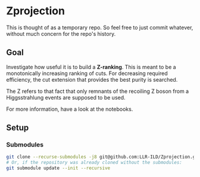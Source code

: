 # Zprojection

This is thought of as a temporary repo.
So feel free to just commit whatever, without much concern for the repo's history.

## Goal

Investigate how useful it is to build a **Z-ranking**.
This is meant to be a monotonically increasing ranking of cuts.
For decreasing required efficiency, the cut extension that provides the best
purity is searched.

The Z refers to that fact that only remnants of the recoiling Z boson from a
Higgsstrahlung events are supposed to be used.

For more information, have a look at the notebooks.

## Setup

### Submodules

```sh
git clone --recurse-submodules -j8 git@github.com:LLR-ILD/Zprojection.git
# Or, if the repository was already cloned without the submodules:
git submodule update --init --recursive
```
